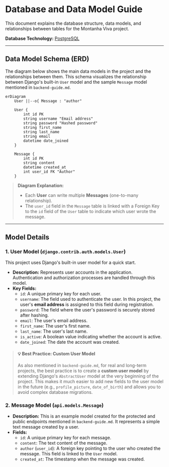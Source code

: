 # Database and Data Model Guide

This document explains the database structure, data models, and relationships between tables for the Montanha Viva project.

**Database Technology:** [PostgreSQL](https://www.postgresql.org/)

---

## Data Model Schema (ERD)

The diagram below shows the main data models in the project and the relationships between them. This schema visualizes the relationship between Django's built-in `User` model and the sample `Message` model mentioned in `backend-guide.md`.

```mermaid
erDiagram
    User ||--o{ Message : "author"

    User {
        int id PK
        string username "Email address"
        string password "Hashed password"
        string first_name
        string last_name
        string email
        datetime date_joined
    }

    Message {
        int id PK
        string content
        datetime created_at
        int user_id FK "Author"
    }
```

> **Diagram Explanation:**
>
> - Each **User** can write multiple **Messages** (one-to-many relationship).
> - The `user_id` field in the `Message` table is linked with a Foreign Key to the `id` field of the `User` table to indicate which user wrote the message.

---

## Model Details

### 1. User Model (`django.contrib.auth.models.User`)

This project uses Django's built-in user model for a quick start.

- **Description:** Represents user accounts in the application. Authentication and authorization processes are handled through this model.
- **Key Fields:**
  - `id`: A unique primary key for each user.
  - `username`: The field used to authenticate the user. In this project, the user's **email address** is assigned to this field during registration.
  - `password`: The field where the user's password is securely stored after hashing.
  - `email`: The user's email address.
  - `first_name`: The user's first name.
  - `last_name`: The user's last name.
  - `is_active`: A boolean value indicating whether the account is active.
  - `date_joined`: The date the account was created.

> #### 💡 Best Practice: Custom User Model
>
> As also mentioned in `backend-guide.md`, for real and long-term projects, the best practice is to create a **custom user model** by extending Django's `AbstractUser` model at the very beginning of the project. This makes it much easier to add new fields to the user model in the future (e.g., `profile_picture`, `date_of_birth`) and allows you to avoid complex database migrations.

### 2. Message Model (`api.models.Message`)

- **Description:** This is an example model created for the protected and public endpoints mentioned in `backend-guide.md`. It represents a simple text message created by a user.
- **Fields:**
  - `id`: A unique primary key for each message.
  - `content`: The text content of the message.
  - `author` (`user_id`): A foreign key pointing to the user who created the message. This field is linked to the `User` model.
  - `created_at`: The timestamp when the message was created.
